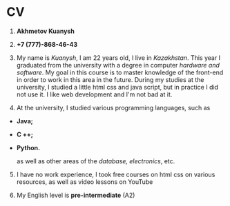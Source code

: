 # CV #

1. **Akhmetov Kuanysh**

2. **+7 (777)-868-46-43** 

3. My name is *Kuanysh*, I am 22 years old, I live in *Kazakhstan*. This year I graduated from the university with a degree in computer *hardware and software*. My goal in this course is to master knowledge of the front-end in order to work in this area in the future. During my studies at the university, I studied a little html css and java script, but in practice I did not use it. I like web development and I'm not bad at it.

4. At the university, I studied various programming languages, such as 
- **Java;**
- **C ++;** 
- **Python.** 
 
    as well as other areas of the *database, electronics*, etc.

5. I have no work experience, I took free courses on html css on various resources, as well as video lessons on YouTube
 
6. My English level is **pre-intermediate** (A2)
